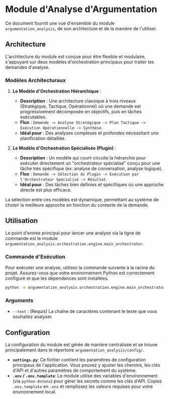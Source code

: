 # Module d'Analyse d'Argumentation

Ce document fournit une vue d'ensemble du module `argumentation_analysis`, de son architecture et de la manière de l'utiliser.

## Architecture

L'architecture du module est conçue pour être flexible et modulaire, s'appuyant sur deux modèles d'orchestration principaux pour traiter les demandes d'analyse.

### Modèles Architecturaux

1.  **Le Modèle d'Orchestration Hiérarchique** :
    *   **Description** : Une architecture classique à trois niveaux (Stratégique, Tactique, Opérationnel) où une demande est progressivement décomposée en objectifs, puis en tâches exécutables.
    *   **Flux** : `Demande -> Analyse Stratégique -> Plan Tactique -> Exécution Opérationnelle -> Synthèse`.
    *   **Idéal pour** : Des analyses complexes et profondes nécessitant une planification détaillée.

2.  **Le Modèle d'Orchestration Spécialisée (Plugin)** :
    *   **Description** : Un modèle qui court-circuite la hiérarchie pour exécuter directement un "orchestrateur spécialisé" conçu pour une tâche très spécifique (ex: analyse de conversation, analyse logique).
    *   **Flux** : `Demande -> Sélection du Plugin -> Exécution par l'Orchestrateur Spécialisé -> Résultat`.
    *   **Idéal pour** : Des tâches bien définies et spécifiques où une approche directe est plus efficace.

La sélection entre ces modèles est dynamique, permettant au système de choisir la meilleure approche en fonction du contexte de la demande.

## Utilisation

Le point d'entrée principal pour lancer une analyse via la ligne de commande est le module `argumentation_analysis.orchestration.engine.main_orchestrator`.

### Commande d'Exécution

Pour exécuter une analyse, utilisez la commande suivante à la racine du projet. Assurez-vous que votre environnement Python est correctement configuré et que les dépendances sont installées.

```bash
python -m argumentation_analysis.orchestration.engine.main_orchestrator --text "L'intelligence artificielle représente une avancée majeure pour l'humanité, mais elle soulève également des questions éthiques importantes concernant l'autonomie et la surveillance."
```

### Arguments

*   `--text` : (Requis) La chaîne de caractères contenant le texte que vous souhaitez analyser.

## Configuration

La configuration du module est gérée de manière centralisée et se trouve principalement dans le répertoire `argumentation_analysis/config/`.

*   **`settings.py`**: Ce fichier contient les paramètres de configuration principaux de l'application. Vous pouvez y ajuster les chemins, les clés d'API et d'autres paramètres de comportement du système.
*   **`.env` / `.env.template`**: Le module utilise des variables d'environnement (via `python-dotenv`) pour gérer les secrets comme les clés d'API. Copiez `.env.template` en `.env` et remplissez les valeurs requises pour votre environnement local.
